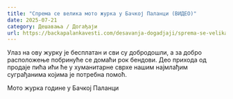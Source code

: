 ```yaml
---
title: "Спрема се велика мото журка у Бачкој Паланци (ВИДЕО)"
date: 2025-07-21
category: Дешавања / Догађаји
url: https://backapalankavesti.com/desavanja-dogadjaji/sprema-se-velika-moto-zurka-u-backoj-palanci/
---
```


Улаз на ову журку је бесплатан и сви су добродошли, а за добро расположење побринуће се домаћи рок бендови. Део прихода од продаје пића ићи ће у хуманитарне сврхе нашим најмлађим суграђанима којима је потребна помоћ.

Мото журка године у Бачкој Паланци
